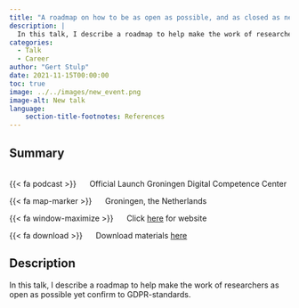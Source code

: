 ```yaml
---
title: "A roadmap on how to be as open as possible, and as closed as necessary"
description: |
  In this talk, I describe a roadmap to help make the work of researchers as open as possible yet confirm to GDPR-standards.  
categories:
  - Talk
  - Career
author: "Gert Stulp"
date: 2021-11-15T00:00:00
toc: true
image: ../../images/new_event.png
image-alt: New talk
language: 
    section-title-footnotes: References
---
```



## Summary 
<br>
{{< fa podcast >}} &nbsp;&nbsp;&nbsp;&nbsp; Official Launch Groningen Digital Competence Center

{{< fa map-marker >}} &nbsp;&nbsp;&nbsp;&nbsp; Groningen, the Netherlands

{{< fa window-maximize >}} &nbsp;&nbsp;&nbsp;&nbsp; Click [here](https://www.rug.nl/digital-competence-centre/calendar/2021/gdcc-official-launch) for website

{{< fa download >}} &nbsp;&nbsp;&nbsp;&nbsp; Download materials [here](/pdf/2021_YAG_OSCG_DCC.pdf)


## Description

In this talk, I describe a roadmap to help make the work of researchers as open as possible yet confirm to GDPR-standards. 
